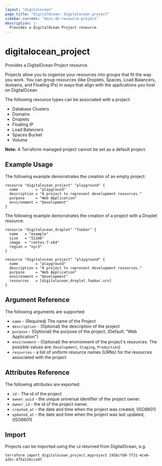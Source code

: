 ```yaml
---
layout: "digitalocean"
page_title: "DigitalOcean: digitalocean_project"
sidebar_current: "docs-do-resource-project"
description: |-
  Provides a DigitalOcean Project resource.
---
```


# digitalocean\_project

Provides a DigitalOcean Project resource.

Projects allow you to organize your resources into groups that fit the way you work.
You can group resources (like Droplets, Spaces, Load Balancers, domains, and Floating IPs)
in ways that align with the applications you host on DigitalOcean.

The following resource types can be associated with a project:

* Database Clusters
* Domains
* Droplets
* Floating IP
* Load Balancers
* Spaces Bucket
* Volume

**Note:** A Terraform managed project cannot be set as a default project.

## Example Usage

The following example demonstrates the creation of an empty project:

```hcl
resource "digitalocean_project" "playground" {
  name        = "playground"
  description = "A project to represent development resources."
  purpose     = "Web Application"
  environment = "Development"
}
```

The following example demonstrates the creation of a project with a Droplet resource:

```hcl
resource "digitalocean_droplet" "foobar" {
  name   = "example"
  size   = "512mb"
  image  = "centos-7-x64"
  region = "nyc3"
}

resource "digitalocean_project" "playground" {
  name        = "playground"
  description = "A project to represent development resources."
  purpose     = "Web Application"
  environment = "Development"
  resources   = [digitalocean_droplet.foobar.urn]
}
```

## Argument Reference

The following arguments are supported:

* `name` - (Required) The name of the Project
* `description` - (Optional) the description of the project
* `purpose` - (Optional) the purpose of the project, (Default: "Web Application")
* `environment` - (Optional) the environment of the project's resources. The possible values are: `Development`, `Staging`, `Production`)
* `resources` - a list of uniform resource names (URNs) for the resources associated with the project

## Attributes Reference

The following attributes are exported:

* `id` - The id of the project
* `owner_uuid` - the unique universal identifier of the project owner.
* `owner_id` - the id of the project owner.
* `created_at` - the date and time when the project was created, (ISO8601)
* `updated_at` - the date and time when the project was last updated, (ISO8601)

## Import

Projects can be imported using the `id` returned from DigitalOcean, e.g.

```
terraform import digitalocean_project.myproject 245bcfd0-7f31-4ce6-a2bc-475a116cca97
```
